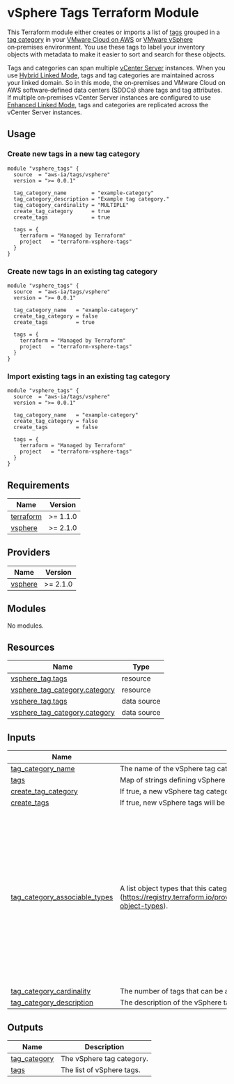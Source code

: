 <!-- BEGIN_TF_DOCS -->
# vSphere Tags Terraform Module

This Terraform module either creates or imports a list of [tags](https://docs.vmware.com/en/VMware-vSphere/7.0/com.vmware.vsphere.vcenterhost.doc/GUID-2FF21224-B6BC-499B-AD8B-D2C4309AD9DC.html) grouped in a [tag category](https://docs.vmware.com/en/VMware-vSphere/7.0/com.vmware.vsphere.vcenterhost.doc/GUID-BA3D1794-28F2-43F3-BCE9-3964CB207FB6.html) in your [VMware Cloud on AWS](https://aws.amazon.com/vmware/) or [VMware vSphere](https://docs.vmware.com/en/VMware-vSphere/index.html) on&#8209;premises environment.
You use these tags to label your inventory objects with metadata to make it easier to sort and search for these objects.

Tags and categories can span multiple [vCenter Server](https://docs.vmware.com/en/VMware-vSphere/index.html) instances.
When you use [Hybrid Linked Mode](https://docs.vmware.com/en/VMware-Cloud-on-AWS/services/com.vmware.vsphere.vmc-aws-manage-data-center-vms.doc/GUID-91C57891-4D61-4F4C-B580-74F3000B831D.html), tags and tag categories are maintained across your linked domain. So in this mode, the on&#8209;premises and VMware Cloud on AWS software&#8209;defined data centers (SDDCs) share tags and tag attributes.
If multiple on&#8209;premises vCenter Server instances are configured to use [Enhanced Linked Mode](https://docs.vmware.com/en/VMware-vSphere/7.0/com.vmware.vsphere.vcenterhost.doc/GUID-6ADB06EF-E342-457E-A17B-1EA31C0F6D4B.html), tags and categories are replicated across the vCenter Server instances.

## Usage

### Create new tags in a new tag category

```hcl
module "vsphere_tags" {
  source  = "aws-ia/tags/vsphere"
  version = ">= 0.0.1"

  tag_category_name        = "example-category"
  tag_category_description = "Example tag category."
  tag_category_cardinality = "MULTIPLE"
  create_tag_category      = true
  create_tags              = true

  tags = {
    terraform = "Managed by Terraform"
    project   = "terraform-vsphere-tags"
  }
}
```

### Create new tags in an existing tag category

```hcl
module "vsphere_tags" {
  source  = "aws-ia/tags/vsphere"
  version = ">= 0.0.1"

  tag_category_name   = "example-category"
  create_tag_category = false
  create_tags         = true

  tags = {
    terraform = "Managed by Terraform"
    project   = "terraform-vsphere-tags"
  }
}
```

### Import existing tags in an existing tag category

```hcl
module "vsphere_tags" {
  source  = "aws-ia/tags/vsphere"
  version = ">= 0.0.1"

  tag_category_name   = "example-category"
  create_tag_category = false
  create_tags         = false

  tags = {
    terraform = "Managed by Terraform"
    project   = "terraform-vsphere-tags"
  }
}
```

## Requirements

| Name | Version |
|------|---------|
| <a name="requirement_terraform"></a> [terraform](#requirement\_terraform) | >= 1.1.0 |
| <a name="requirement_vsphere"></a> [vsphere](#requirement\_vsphere) | >= 2.1.0 |

## Providers

| Name | Version |
|------|---------|
| <a name="provider_vsphere"></a> [vsphere](#provider\_vsphere) | >= 2.1.0 |

## Modules

No modules.

## Resources

| Name | Type |
|------|------|
| [vsphere_tag.tags](https://registry.terraform.io/providers/hashicorp/vsphere/latest/docs/resources/tag) | resource |
| [vsphere_tag_category.category](https://registry.terraform.io/providers/hashicorp/vsphere/latest/docs/resources/tag_category) | resource |
| [vsphere_tag.tags](https://registry.terraform.io/providers/hashicorp/vsphere/latest/docs/data-sources/tag) | data source |
| [vsphere_tag_category.category](https://registry.terraform.io/providers/hashicorp/vsphere/latest/docs/data-sources/tag_category) | data source |

## Inputs

| Name | Description | Type | Default | Required |
|------|-------------|------|---------|:--------:|
| <a name="input_tag_category_name"></a> [tag\_category\_name](#input\_tag\_category\_name) | The name of the vSphere tag category. | `string` | n/a | yes |
| <a name="input_tags"></a> [tags](#input\_tags) | Map of strings defining vSphere tag names and descriptions. | `map(string)` | n/a | yes |
| <a name="input_create_tag_category"></a> [create\_tag\_category](#input\_create\_tag\_category) | If true, a new vSphere tag category will be created. | `bool` | `true` | no |
| <a name="input_create_tags"></a> [create\_tags](#input\_create\_tags) | If true, new vSphere tags will be created for each entry. | `bool` | `true` | no |
| <a name="input_tag_category_associable_types"></a> [tag\_category\_associable\_types](#input\_tag\_category\_associable\_types) | A list object types that this category to which this category can be assigned (https://registry.terraform.io/providers/hashicorp/vsphere/latest/docs/resources/tag_category#associable-object-types). | `list(string)` | <pre>[<br>  "Folder",<br>  "ClusterComputeResource",<br>  "Datacenter",<br>  "Datastore",<br>  "StoragePod",<br>  "DistributedVirtualPortgroup",<br>  "DistributedVirtualSwitch",<br>  "VmwareDistributedVirtualSwitch",<br>  "HostSystem",<br>  "com.vmware.content.Library",<br>  "com.vmware.content.library.Item",<br>  "HostNetwork",<br>  "Network",<br>  "OpaqueNetwork",<br>  "ResourcePool",<br>  "VirtualApp",<br>  "VirtualMachine"<br>]</pre> | no |
| <a name="input_tag_category_cardinality"></a> [tag\_category\_cardinality](#input\_tag\_category\_cardinality) | The number of tags that can be assigned from this category to a single object at once. | `string` | `"MULTIPLE"` | no |
| <a name="input_tag_category_description"></a> [tag\_category\_description](#input\_tag\_category\_description) | The description of the vSphere tag category. | `string` | `null` | no |

## Outputs

| Name | Description |
|------|-------------|
| <a name="output_tag_category"></a> [tag\_category](#output\_tag\_category) | The vSphere tag category. |
| <a name="output_tags"></a> [tags](#output\_tags) | The list of vSphere tags. |
<!-- END_TF_DOCS -->
